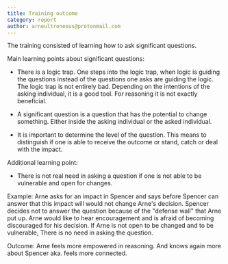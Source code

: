 ```yaml
---
title: Training outcome
category: report
author: arneultroneous@protonmail.com
---
```


The training consisted of learning how to ask significant questions.

Main learning points about significant questions:

* There is a logic trap. One steps into the logic trap, when logic is guiding the questions instead of the questions one asks are guiding the logic. The logic trap is not entirely bad. Depending on the intentions of the asking individual, it is a good tool. For reasoning it is not exactly beneficial. 

* A significant question is a question that has the potential to change something. Either inside the asking individual or the asked individual. 

* It is important to determine the level of the question. This means to distinguish if one is able to receive the outcome or stand, catch or deal with the impact. 

Additional learning point:

* There is not real need in asking a question if one is not able to be vulnerable and open for changes. 

Example: Arne asks for an impact in Spencer and says before Spencer can answer that this impact will would not change Arne's decision. Spencer decides not to answer the question because of the "defense wall" that Arne put up. Arne would like to hear encouragement and is afraid of becoming discouraged for his decision. If Arne is not open to be changed and to be vulnerable, There is no need in asking the question.

Outcome: Arne feels more empowered in reasoning. And knows again more about Spencer aka. feels more connected. 


